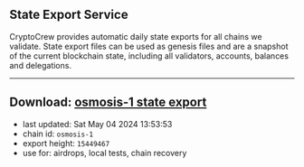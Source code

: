 ## State Export Service
CryptoCrew provides automatic daily state exports for all chains we validate. State export files can be used as genesis files and are a snapshot of the current blockchain state, including all validators, accounts, balances and delegations.

---
**Download: [osmosis-1 state export](https://dl-eu2.ccvalidators.com/SERVICE/osmosis/osmosis-1_export_15449467.json)**
---

- last updated: Sat May 04 2024 13:53:53
- chain id: `osmosis-1`
- export height: `15449467`
- use for: airdrops, local tests, chain recovery
